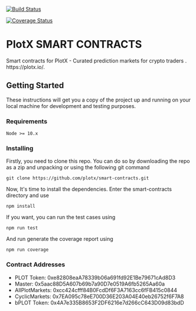 [![Build Status](https://travis-ci.org/plotx/smart-contracts-L2.svg?branch=feature/predictFor)](https://travis-ci.org/plotx/smart-contracts-L2)

[![Coverage Status](https://coveralls.io/repos/github/plotx/smart-contracts-L2/badge.svg?branch=feature/predictFor)](https://coveralls.io/github/plotx/smart-contracts-L2)

<h1><a id="PLOTX"></a>PlotX SMART CONTRACTS</h1>
<p>Smart contracts for PlotX - Curated prediction markets for crypto traders . https://plotx.io/.</p>


## Getting Started

These instructions will get you a copy of the project up and running on your local machine for development and testing purposes. 


### Requirements
```
Node >= 10.x
```


### Installing
Firstly, you need to clone this repo. You can do so by downloading the repo as a zip and unpacking or using the following git command

```
git clone https://github.com/plotx/smart-contracts.git
```

Now, It's time to install the dependencies. Enter the smart-contracts directory and use

```
npm install
```
If you want, you can run the test cases using
```
npm run test
```
And run generate the coverage report using
```
npm run coverage
```

### Contract Addresses
- PLOT Token: 0xe82808eaA78339b06a691fd92E1Be79671cAd8D3
- Master: 0x5aac88D5A607b69b7a90D7e0519A6fb5265Aa60a
- AllPlotMarkets: 0xcc424cfff84B0FcdDf6F3A7163cc6fFB415c0844
- CyclicMarkets: 0x7EA095c78eE700D36E203A04E40eb26752f6F7A8
- bPLOT Token: 0x4A7e335B8653F2DF6216e7d266cC643D09d83bdD


